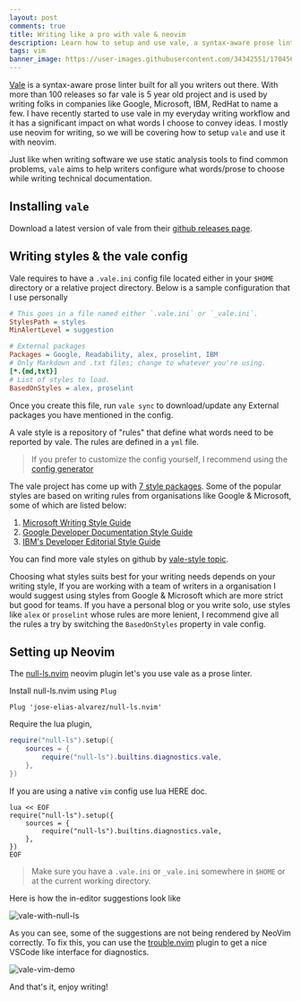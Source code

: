 ```yaml
---
layout: post
comments: true
title: Writing like a pro with vale & neovim
description: Learn how to setup and use vale, a syntax-aware prose linter with neovim for technical writing be it personal blogs or technical documentation.
tags: vim
banner_image: https://user-images.githubusercontent.com/34342551/170456293-0464b805-6c22-4b8d-8a44-e5f929cd846a.png
---
```



[Vale](https://vale.sh) is a syntax-aware prose linter built for all you writers out there. With more than 100 releases so far vale is 5 year old project and is used by writing folks in companies like Google, Microsoft, IBM, RedHat to name a few. I have recently started to use vale in my everyday writing workflow and it has a significant impact on what words I choose to convey ideas. I mostly use neovim for writing, so we will be covering how to setup `vale` and use it with neovim.

Just like when writing software we use static analysis tools to find common problems, `vale` aims to help writers configure what words/prose to choose while writing technical documentation.

## Installing `vale`

Download a latest version of vale from their [github releases page](https://github.com/errata-ai/vale/releases).

## Writing styles & the vale config

Vale requires to have a `.vale.ini` config file located either in your `$HOME` directory or a relative project directory. Below is a sample configuration that I use personally

```ini
# This goes in a file named either `.vale.ini` or `_vale.ini`.
StylesPath = styles
MinAlertLevel = suggestion

# External packages
Packages = Google, Readability, alex, proselint, IBM
# Only Markdown and .txt files; change to whatever you're using.
[*.{md,txt}]
# List of styles to load.
BasedOnStyles = alex, proselint
```

Once you create this file, run `vale sync` to download/update any External packages you have mentioned in the config.

A vale style is a repository of "rules" that define what words need to be reported by vale. The rules are defined in a `yml` file.

> If you prefer to customize the config yourself, I recommend using the [config generator](https://vale.sh/generator/)

The vale project has come up with [7 style packages](https://vale.sh/types/style/). Some of the popular styles are based on writing rules from organisations like Google & Microsoft, some of which are listed below:

1. [Microsoft Writing Style Guide ](https://docs.microsoft.com/en-us/style-guide/welcome/)
2. [Google Developer Documentation Style Guide ](https://developers.google.com/style/)
3. [IBM's Developer Editorial Style Guide](https://www.ibm.com/developerworks/library/styleguidelines/index.html)

You can find more vale styles on github by [vale-style topic](https://github.com/topics/vale-style).

Choosing what styles suits best for your writing needs depends on your writing style, If you are working with a team of writers in a organisation I would suggest using styles from Google & Microsoft which are more strict but good for teams. If you have a personal blog or you write solo, use styles like `alex` or `proselint` whose rules are more lenient, I recommend give all the rules a try by switching the `BasedOnStyles` property in vale config.

## Setting up Neovim

The [null-ls.nvim](https://github.com/jose-elias-alvarez/null-ls.nvim) neovim plugin let's you use vale as a prose linter.

Install null-ls.nvim using `Plug`

```vim
Plug 'jose-elias-alvarez/null-ls.nvim'
```

Require the lua plugin,

```lua
require("null-ls").setup({
    sources = {
        require("null-ls").builtins.diagnostics.vale,
    },
})
```

If you are using a native `vim` config use lua HERE doc.

```vim
lua << EOF
require("null-ls").setup({
    sources = {
        require("null-ls").builtins.diagnostics.vale,
    },
})
EOF
```

> Make sure you have a `.vale.ini` or `_vale.ini` somewhere in `$HOME` or at the current working directory.

Here is how the in-editor suggestions look like

![vale-with-null-ls](https://user-images.githubusercontent.com/34342551/170453421-9e610662-0d37-48c3-876b-e80dd1f8f17f.png)

As you can see, some of the suggestions are not being rendered by NeoVim correctly. To fix this, you can use the [trouble.nvim](https://github.com/folke/trouble.nvim) plugin to get a nice VSCode like interface for diagnostics.

![vale-vim-demo](https://user-images.githubusercontent.com/34342551/167239725-338a212b-877a-4f7a-a66f-3edd5483e7d1.png)

And that's it, enjoy writing!
